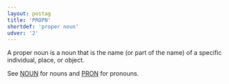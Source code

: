```yaml
---
layout: postag
title: 'PROPN'
shortdef: 'proper noun'
udver: '2'
---
```


A proper noun is a noun that is the name (or part of the name) of a specific individual, place, or object.

See [NOUN]() for nouns and [PRON]() for pronouns.


<!-- Interlanguage links updated Čt lis 12 09:42:55 CET 2020 -->
